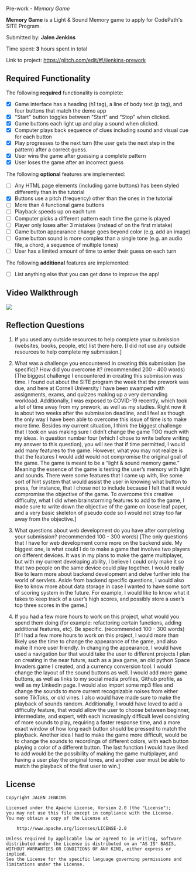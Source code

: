  Pre-work - *Memory Game*

**Memory Game** is a Light & Sound Memory game to apply for CodePath's SITE Program. 

Submitted by: **Jalen Jenkins**

Time spent: **3** hours spent in total

Link to project: https://glitch.com/edit/#!/jjenkins-prework

## Required Functionality

The following **required** functionality is complete:

* [x] Game interface has a heading (h1 tag), a line of body text (p tag), and four buttons that match the demo app
* [x] "Start" button toggles between "Start" and "Stop" when clicked. 
* [x] Game buttons each light up and play a sound when clicked. 
* [x] Computer plays back sequence of clues including sound and visual cue for each button
* [x] Play progresses to the next turn (the user gets the next step in the pattern) after a correct guess. 
* [x] User wins the game after guessing a complete pattern
* [x] User loses the game after an incorrect guess

The following **optional** features are implemented:

* [ ] Any HTML page elements (including game buttons) has been styled differently than in the tutorial
* [x] Buttons use a pitch (frequency) other than the ones in the tutorial
* [ ] More than 4 functional game buttons
* [ ] Playback speeds up on each turn
* [ ] Computer picks a different pattern each time the game is played
* [ ] Player only loses after 3 mistakes (instead of on the first mistake)
* [ ] Game button appearance change goes beyond color (e.g. add an image)
* [ ] Game button sound is more complex than a single tone (e.g. an audio file, a chord, a sequence of multiple tones)
* [ ] User has a limited amount of time to enter their guess on each turn

The following **additional** features are implemented:

- [ ] List anything else that you can get done to improve the app!

## Video Walkthrough

![](https://i.imgur.com/hgZVqju.gif)



## Reflection Questions
1. If you used any outside resources to help complete your submission (websites, books, people, etc) list them here. 
[I did not use any outside resources to help complete my submission.]

2. What was a challenge you encountered in creating this submission (be specific)? How did you overcome it? (recommended 200 - 400 words) 
[The biggest challenge I encountered in creating this submission was time. I found out about the SITE program the week that the prework was due, 
and here at Cornell University I have been swamped with assignments, exams, and quizzes making up a very demanding workload. Additionally, I was 
exposed to COVID-19 recently, which took a lot of time away from my prework, as well as my studies. Right now it is about two weeks after 
the submission deadline, and I feel as though the only way I have been able to overcome this issue of time is to make more time. Besides my 
current situation, I think the biggest challenge that I took on was making sure I didn’t change the game TOO much with my ideas. In question number 
four (which I chose to write before writing my answer to this question), you will see that if time permitted, I would add many features to the game. 
However, what you may not realize is that the features I would add would not compromise the original goal of the game. The game is meant to be a “light 
& sound memory game.” Meaning the essence of the game is testing the user’s memory with light and sounds. There were some features that I came 
up with, like some sort of hint system that would assist the user in knowing what button to press, for instance, that I chose not to include 
because I felt that it would compromise the objective of the game. To overcome this creative difficulty, what I did when brainstorming features 
to add to the game, I made sure to write down the objective of the game on loose leaf paper, and a very basic skeleton of pseudo code so I would not 
stray too far away from the objective.]

3. What questions about web development do you have after completing your submission? (recommended 100 - 300 words) 
[The only questions that I have for web development come more on the backend side. My biggest one, is what could I do to make a game that involves 
two players on different devices. It was in my plans to make the game multiplayer, but with my current developing ability, I believe I could only 
make it so that two people on the same device could play together. I would really like to learn more about backend development and delve further 
into the world of servlets. Aside from backend specific questions, I would also like to know more about data storage in case I wanted to have some 
sort of scoring system in the future. For example, I would like to know what it takes to keep track of a user’s high scores, and possibly store a 
user’s top three scores in the game.]

4. If you had a few more hours to work on this project, what would you spend them doing (for example: refactoring certain functions, adding additional features, etc). Be specific. (recommended 100 - 300 words) 
[If I had a few more hours to work on this project, I would more than likely use the time to change the appearance of the game, and also make it more 
user friendly. In changing the appearance, I would have used a navigation bar that would take the user to different projects I plan on creating in 
the near future, such as a java game, an old python Space Invaders game I created, and a currency conversion tool. I would change the layout of the 
sound buttons as well. I would add more game buttons, as well as links to my social media profiles, Github profile, as well as my Linkedin page. I 
would also import some mp3 files and change the sounds to more current recognizable noises from either some TikToks, or old vines. I also would have 
made sure to make the playback of sounds random. Additionally, I would have loved to add a difficulty feature, that would allow the user to choose between 
beginner, intermediate, and expert, with each increasingly difficult level consisting of more sounds to play, requiring a faster response time, and 
a more exact window of how long each button should be pressed to match the playback. Another idea I had to make the game more difficult, would be to 
change the sounds to recordings of different colors, with each button playing a color of a different button. The last function I would have liked to add
would be the possibility of making the game multiplayer, and having a user play the original tones, and another user must be able to match the playback 
of the first user to win.]



## License

    Copyright JALEN JENKINS

    Licensed under the Apache License, Version 2.0 (the "License");
    you may not use this file except in compliance with the License.
    You may obtain a copy of the License at

        http://www.apache.org/licenses/LICENSE-2.0

    Unless required by applicable law or agreed to in writing, software
    distributed under the License is distributed on an "AS IS" BASIS,
    WITHOUT WARRANTIES OR CONDITIONS OF ANY KIND, either express or implied.
    See the License for the specific language governing permissions and
    limitations under the License.